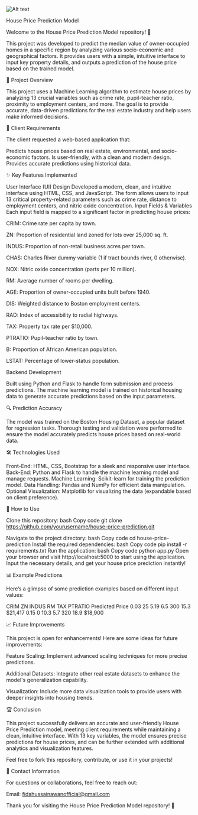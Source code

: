 ![Alt text](./images/your-image.png)


House Price Prediction Model

Welcome to the House Price Prediction Model repository! 🎉

This project was developed to predict the median value of owner-occupied homes in a specific region by analyzing various socio-economic and geographical factors. It provides users with a simple, intuitive interface to input key property details, and outputs a prediction of the house price based on the trained model.

📄 Project Overview

This project uses a Machine Learning algorithm to estimate house prices by analyzing 13 crucial variables such as crime rate, pupil-teacher ratio, proximity to employment centers, and more. The goal is to provide accurate, data-driven predictions for the real estate industry and help users make informed decisions.

🎯 Client Requirements

The client requested a web-based application that:

Predicts house prices based on real estate, environmental, and socio-economic factors.
Is user-friendly, with a clean and modern design.
Provides accurate predictions using historical data.

✨ Key Features Implemented

User Interface (UI) Design
Developed a modern, clean, and intuitive interface using HTML, CSS, and JavaScript.
The form allows users to input 13 critical property-related parameters such as crime rate, distance to employment centers, and nitric oxide concentration.
Input Fields & Variables
Each input field is mapped to a significant factor in predicting house prices:

CRIM: Crime rate per capita by town.

ZN: Proportion of residential land zoned for lots over 25,000 sq. ft.

INDUS: Proportion of non-retail business acres per town.

CHAS: Charles River dummy variable (1 if tract bounds river, 0 otherwise).

NOX: Nitric oxide concentration (parts per 10 million).

RM: Average number of rooms per dwelling.

AGE: Proportion of owner-occupied units built before 1940.

DIS: Weighted distance to Boston employment centers.

RAD: Index of accessibility to radial highways.

TAX: Property tax rate per $10,000.

PTRATIO: Pupil-teacher ratio by town.

B: Proportion of African American population.

LSTAT: Percentage of lower-status population.

Backend Development

Built using Python and Flask to handle form submission and process predictions.
The machine learning model is trained on historical housing data to generate accurate predictions based on the input parameters.

🔍 Prediction Accuracy

The model was trained on the Boston Housing Dataset, a popular dataset for regression tasks.
Thorough testing and validation were performed to ensure the model accurately predicts house prices based on real-world data.

🛠 Technologies Used

Front-End: HTML, CSS, Bootstrap for a sleek and responsive user interface.
Back-End: Python and Flask to handle the machine learning model and manage requests.
Machine Learning: Scikit-learn for training the prediction model.
Data Handling: Pandas and NumPy for efficient data manipulation.
Optional Visualization: Matplotlib for visualizing the data (expandable based on client preference).

🚀 How to Use

Clone this repository:
bash
Copy code
git clone https://github.com/yourusername/house-price-prediction.git

Navigate to the project directory:
bash
Copy code
cd house-price-prediction
Install the required dependencies:
bash
Copy code
pip install -r requirements.txt
Run the application:
bash
Copy code
python app.py
Open your browser and visit http://localhost:5000 to start using the application. Input the necessary details, and get your house price prediction instantly!

📊 Example Predictions

Here’s a glimpse of some prediction examples based on different input values:

CRIM	ZN	INDUS	RM	TAX	PTRATIO	Predicted Price
0.03	25	5.19	6.5	300	15.3	$21,417
0.15	0	10.3	5.7	320	18.9	$18,900

📈 Future Improvements

This project is open for enhancements! Here are some ideas for future improvements:

Feature Scaling: Implement advanced scaling techniques for more precise predictions.

Additional Datasets: Integrate other real estate datasets to enhance the model's generalization capability.

Visualization: Include more data visualization tools to provide users with deeper insights into housing trends.

🏆 Conclusion

This project successfully delivers an accurate and user-friendly House Price Prediction model, meeting client requirements while maintaining a clean, intuitive interface. With 13 key variables, the model ensures precise predictions for house prices, and can be further extended with additional analytics and visualization features.

Feel free to fork this repository, contribute, or use it in your projects!

📧 Contact Information

For questions or collaborations, feel free to reach out:

Email: fidahussainawanofficial@gmail.com

Thank you for visiting the House Price Prediction Model repository! 👋
